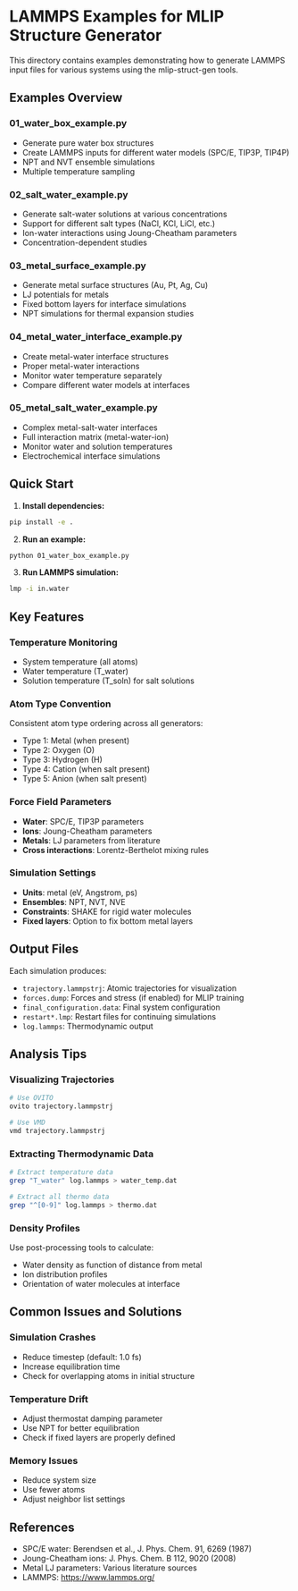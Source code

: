 # LAMMPS Examples for MLIP Structure Generator

This directory contains examples demonstrating how to generate LAMMPS input files for various systems using the mlip-struct-gen tools.

## Examples Overview

### 01_water_box_example.py
- Generate pure water box structures
- Create LAMMPS inputs for different water models (SPC/E, TIP3P, TIP4P)
- NPT and NVT ensemble simulations
- Multiple temperature sampling

### 02_salt_water_example.py
- Generate salt-water solutions at various concentrations
- Support for different salt types (NaCl, KCl, LiCl, etc.)
- Ion-water interactions using Joung-Cheatham parameters
- Concentration-dependent studies

### 03_metal_surface_example.py
- Generate metal surface structures (Au, Pt, Ag, Cu)
- LJ potentials for metals
- Fixed bottom layers for interface simulations
- NPT simulations for thermal expansion studies

### 04_metal_water_interface_example.py
- Create metal-water interface structures
- Proper metal-water interactions
- Monitor water temperature separately
- Compare different water models at interfaces

### 05_metal_salt_water_example.py
- Complex metal-salt-water interfaces
- Full interaction matrix (metal-water-ion)
- Monitor water and solution temperatures
- Electrochemical interface simulations

## Quick Start

1. **Install dependencies:**
```bash
pip install -e .
```

2. **Run an example:**
```bash
python 01_water_box_example.py
```

3. **Run LAMMPS simulation:**
```bash
lmp -i in.water
```

## Key Features

### Temperature Monitoring
- System temperature (all atoms)
- Water temperature (T_water)
- Solution temperature (T_soln) for salt solutions

### Atom Type Convention
Consistent atom type ordering across all generators:
- Type 1: Metal (when present)
- Type 2: Oxygen (O)
- Type 3: Hydrogen (H)
- Type 4: Cation (when salt present)
- Type 5: Anion (when salt present)

### Force Field Parameters
- **Water**: SPC/E, TIP3P parameters
- **Ions**: Joung-Cheatham parameters
- **Metals**: LJ parameters from literature
- **Cross interactions**: Lorentz-Berthelot mixing rules

### Simulation Settings
- **Units**: metal (eV, Angstrom, ps)
- **Ensembles**: NPT, NVT, NVE
- **Constraints**: SHAKE for rigid water molecules
- **Fixed layers**: Option to fix bottom metal layers

## Output Files

Each simulation produces:
- `trajectory.lammpstrj`: Atomic trajectories for visualization
- `forces.dump`: Forces and stress (if enabled) for MLIP training
- `final_configuration.data`: Final system configuration
- `restart*.lmp`: Restart files for continuing simulations
- `log.lammps`: Thermodynamic output

## Analysis Tips

### Visualizing Trajectories
```bash
# Use OVITO
ovito trajectory.lammpstrj

# Use VMD
vmd trajectory.lammpstrj
```

### Extracting Thermodynamic Data
```bash
# Extract temperature data
grep "T_water" log.lammps > water_temp.dat

# Extract all thermo data
grep "^[0-9]" log.lammps > thermo.dat
```

### Density Profiles
Use post-processing tools to calculate:
- Water density as function of distance from metal
- Ion distribution profiles
- Orientation of water molecules at interface

## Common Issues and Solutions

### Simulation Crashes
- Reduce timestep (default: 1.0 fs)
- Increase equilibration time
- Check for overlapping atoms in initial structure

### Temperature Drift
- Adjust thermostat damping parameter
- Use NPT for better equilibration
- Check if fixed layers are properly defined

### Memory Issues
- Reduce system size
- Use fewer atoms
- Adjust neighbor list settings

## References

- SPC/E water: Berendsen et al., J. Phys. Chem. 91, 6269 (1987)
- Joung-Cheatham ions: J. Phys. Chem. B 112, 9020 (2008)
- Metal LJ parameters: Various literature sources
- LAMMPS: https://www.lammps.org/
